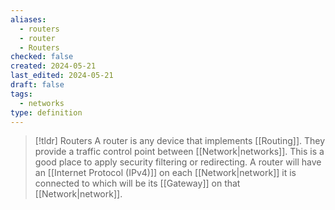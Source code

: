 ```yaml
---
aliases:
  - routers
  - router
  - Routers
checked: false
created: 2024-05-21
last_edited: 2024-05-21
draft: false
tags:
  - networks
type: definition
---
```

>[!tldr] Routers
> A router is any device that implements [[Routing]].  They provide a traffic control point between [[Network|networks]]. This is a good place to apply security filtering or redirecting. A router will have an [[Internet Protocol (IPv4)]] on each [[Network|network]] it is connected to which will be its [[Gateway]] on that [[Network|network]].


